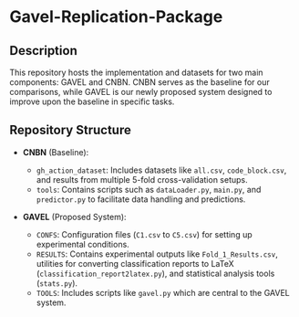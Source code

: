 # Gavel-Replication-Package

## Description

This repository hosts the implementation and datasets for two main components: GAVEL and CNBN. CNBN serves as the baseline for our comparisons, while GAVEL is our newly proposed system designed to improve upon the baseline in specific tasks.

## Repository Structure

- **CNBN** (Baseline): 
  - `gh_action_dataset`: Includes datasets like `all.csv`, `code_block.csv`, and results from multiple 5-fold cross-validation setups.
  - `tools`: Contains scripts such as `dataLoader.py`, `main.py`, and `predictor.py` to facilitate data handling and predictions.

- **GAVEL** (Proposed System): 
  - `CONFS`: Configuration files (`C1.csv` to `C5.csv`) for setting up experimental conditions.
  - `RESULTS`: Contains experimental outputs like `Fold_1_Results.csv`, utilities for converting classification reports to LaTeX (`classification_report2latex.py`), and statistical analysis tools (`stats.py`).
  - `TOOLS`: Includes scripts like `gavel.py` which are central to the GAVEL system.

